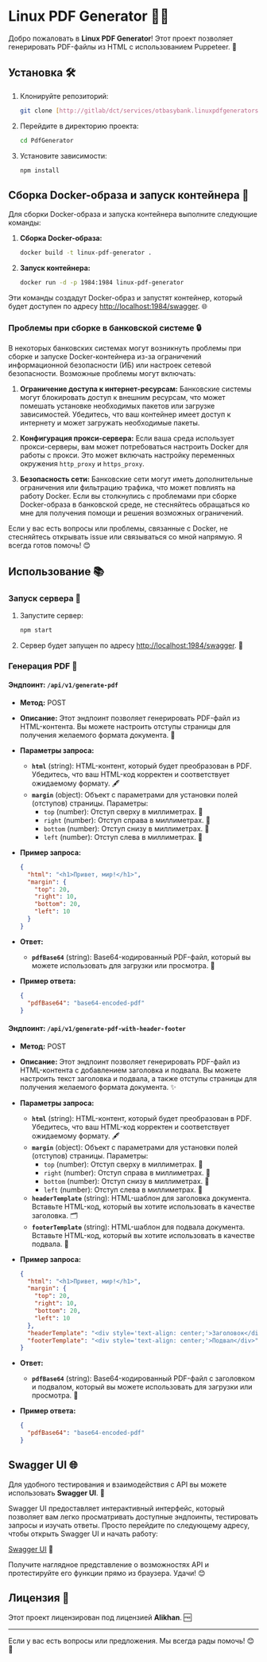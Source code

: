 # Linux PDF Generator 📄🚀

Добро пожаловать в **Linux PDF Generator**! Этот проект позволяет генерировать PDF-файлы из HTML с использованием Puppeteer. 🌟

## Установка 🛠️

1. Клонируйте репозиторий:
    ```bash
    git clone [http://gitlab/dct/services/otbasybank.linuxpdfgeneratorservice.git](https://github.com/AlikhanIT/PdfGenerator.git)
    ```
2. Перейдите в директорию проекта:
    ```bash
    cd PdfGenerator
    ```
3. Установите зависимости:
    ```bash
    npm install
    ```
## Сборка Docker-образа и запуск контейнера 🐳

Для сборки Docker-образа и запуска контейнера выполните следующие команды:

1. **Сборка Docker-образа:**
    ```bash
    docker build -t linux-pdf-generator .
    ```

2. **Запуск контейнера:**
    ```bash
    docker run -d -p 1984:1984 linux-pdf-generator
    ```

Эти команды создадут Docker-образ и запустят контейнер, который будет доступен по адресу [http://localhost:1984/swagger](http://localhost:1984/swagger). 🌐

### Проблемы при сборке в банковской системе 🔒

В некоторых банковских системах могут возникнуть проблемы при сборке и запуске Docker-контейнера из-за ограничений информационной безопасности (ИБ) или настроек сетевой безопасности. Возможные проблемы могут включать:

1. **Ограничение доступа к интернет-ресурсам:** Банковские системы могут блокировать доступ к внешним ресурсам, что может помешать установке необходимых пакетов или загрузке зависимостей. Убедитесь, что ваш контейнер имеет доступ к интернету и может загружать необходимые пакеты.

2. **Конфигурация прокси-сервера:** Если ваша среда использует прокси-серверы, вам может потребоваться настроить Docker для работы с прокси. Это может включать настройку переменных окружения `http_proxy` и `https_proxy`.

3. **Безопасность сети:** Банковские сети могут иметь дополнительные ограничения или фильтрацию трафика, что может повлиять на работу Docker. Если вы столкнулись с проблемами при сборке Docker-образа в банковской среде, не стесняйтесь обращаться ко мне для получения помощи и решения возможных ограничений.

Если у вас есть вопросы или проблемы, связанные с Docker, не стесняйтесь открывать issue или связываться со мной напрямую. Я всегда готов помочь! 😊

## Использование 📚

### Запуск сервера 🚀

1. Запустите сервер:
    ```bash
    npm start
    ```
2. Сервер будет запущен по адресу [http://localhost:1984/swagger](http://localhost:1984/swagger). 🎉
### Генерация PDF 📝

#### Эндпоинт: `/api/v1/generate-pdf`

- **Метод:** POST
- **Описание:** Этот эндпоинт позволяет генерировать PDF-файл из HTML-контента. Вы можете настроить отступы страницы для получения желаемого формата документа. 🌟
- **Параметры запроса:**
    - **`html`** (string): HTML-контент, который будет преобразован в PDF. Убедитесь, что ваш HTML-код корректен и соответствует ожидаемому формату. 🖋️
    - **`margin`** (object): Объект с параметрами для установки полей (отступов) страницы. Параметры:
        - `top` (number): Отступ сверху в миллиметрах. 📏
        - `right` (number): Отступ справа в миллиметрах. 📏
        - `bottom` (number): Отступ снизу в миллиметрах. 📏
        - `left` (number): Отступ слева в миллиметрах. 📏

- **Пример запроса:**

    ```json
    {
      "html": "<h1>Привет, мир!</h1>",
      "margin": {
        "top": 20,
        "right": 10,
        "bottom": 20,
        "left": 10
      }
    }
    ```

- **Ответ:**
    - **`pdfBase64`** (string): Base64-кодированный PDF-файл, который вы можете использовать для загрузки или просмотра. 📄

- **Пример ответа:**

    ```json
    {
      "pdfBase64": "base64-encoded-pdf"
    }
    ```

#### Эндпоинт: `/api/v1/generate-pdf-with-header-footer`

- **Метод:** POST
- **Описание:** Этот эндпоинт позволяет генерировать PDF-файл из HTML-контента с добавлением заголовка и подвала. Вы можете настроить текст заголовка и подвала, а также отступы страницы для получения желаемого формата документа. ✨
- **Параметры запроса:**
    - **`html`** (string): HTML-контент, который будет преобразован в PDF. Убедитесь, что ваш HTML-код корректен и соответствует ожидаемому формату. 🖋️
    - **`margin`** (object): Объект с параметрами для установки полей (отступов) страницы. Параметры:
        - `top` (number): Отступ сверху в миллиметрах. 📏
        - `right` (number): Отступ справа в миллиметрах. 📏
        - `bottom` (number): Отступ снизу в миллиметрах. 📏
        - `left` (number): Отступ слева в миллиметрах. 📏
    - **`headerTemplate`** (string): HTML-шаблон для заголовка документа. Вставьте HTML-код, который вы хотите использовать в качестве заголовка. 🗂️
    - **`footerTemplate`** (string): HTML-шаблон для подвала документа. Вставьте HTML-код, который вы хотите использовать в качестве подвала. 📄

- **Пример запроса:**

    ```json
    {
      "html": "<h1>Привет, мир!</h1>",
      "margin": {
        "top": 20,
        "right": 10,
        "bottom": 20,
        "left": 10
      },
      "headerTemplate": "<div style='text-align: center;'>Заголовок</div>",
      "footerTemplate": "<div style='text-align: center;'>Подвал</div>"
    }
    ```

- **Ответ:**
    - **`pdfBase64`** (string): Base64-кодированный PDF-файл с заголовком и подвалом, который вы можете использовать для загрузки или просмотра. 📄

- **Пример ответа:**

    ```json
    {
      "pdfBase64": "base64-encoded-pdf"
    }
    ```

## Swagger UI 🌐

Для удобного тестирования и взаимодействия с API вы можете использовать **Swagger UI**. 🚀

Swagger UI предоставляет интерактивный интерфейс, который позволяет вам легко просматривать доступные эндпоинты, тестировать запросы и изучать ответы. Просто перейдите по следующему адресу, чтобы открыть Swagger UI и начать работу:

[Swagger UI](http://localhost:1984/swagger) 🎯

Получите наглядное представление о возможностях API и протестируйте его функции прямо из браузера. Удачи! 😊


## Лицензия 📜

Этот проект лицензирован под лицензией **Alikhan**. 🆓

---

Если у вас есть вопросы или предложения. Мы всегда рады помочь! 😊🙌
